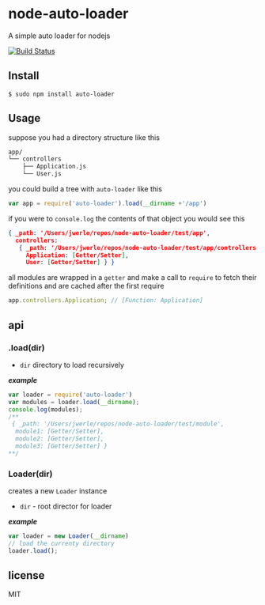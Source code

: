 node-auto-loader
=========

A simple auto loader for nodejs

[![Build Status](https://travis-ci.org/jwerle/node-auto-loader.png?branch=master)](https://travis-ci.org/jwerle/node-auto-loader)

## Install
```
$ sudo npm install auto-loader
```

## Usage

suppose you had a directory structure like this

```sh
app/
└── controllers
    ├── Application.js
    └── User.js
```

you could build a tree with `auto-loader` like this

```js
var app = require('auto-loader').load(__dirname +'/app')
```

if you were to `console.log` the contents of that object you would see this

```json
{ _path: '/Users/jwerle/repos/node-auto-loader/test/app',
  controllers:
   { _path: '/Users/jwerle/repos/node-auto-loader/test/app/controllers',
     Application: [Getter/Setter],
     User: [Getter/Setter] } }
```

all modules are wrapped in a `getter` and make a call to `require` to fetch their definitions and are cached after the first require

```js
app.controllers.Application; // [Function: Application]
```

## api

### .load(dir)

* `dir` directory to load recursively

***example***

```js
var loader = require('auto-loader')
var modules = loader.load(__dirname);
console.log(modules);
/**
 { _path: '/Users/jwerle/repos/node-auto-loader/test/module',
  module1: [Getter/Setter],
  module2: [Getter/Setter],
  module3: [Getter/Setter] }
**/
```

### Loader(dir)

creates a new `Loader` instance

* `dir` - root director for loader

***example***

```js
var loader = new Loader(__dirname)
// load the currenty directory
loader.load();
```

## license

MIT